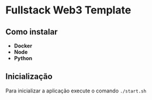 # Fullstack Web3 Template


## Como instalar

- **Docker**
- **Node**
- **Python**

## Inicialização

Para inicializar a aplicação execute o comando `./start.sh`